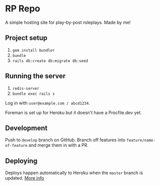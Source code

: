 # RP Repo

A simple hosting site for play-by-post roleplays. Made by me!

## Project setup

1. `gem install bundler`
1. `bundle`
1. `rails db:create db:migrate db:seed`

## Running the server

1. `redis-server`
2. `bundle exec rails s`

Log in with `user@example.com / abcd1234`.

Foreman is set up for Heroku but it doesn't have a Procfile.dev yet.

## Development
Push to `develop` branch on GitHub. Branch off features into `feature/name-of-feature` and merge them in with a PR.

## Deploying

Deploys happen automatically to Heroku when the `master` branch is updated. [More info](https://dashboard.heroku.com/apps/rp-repo/deploy/github)
